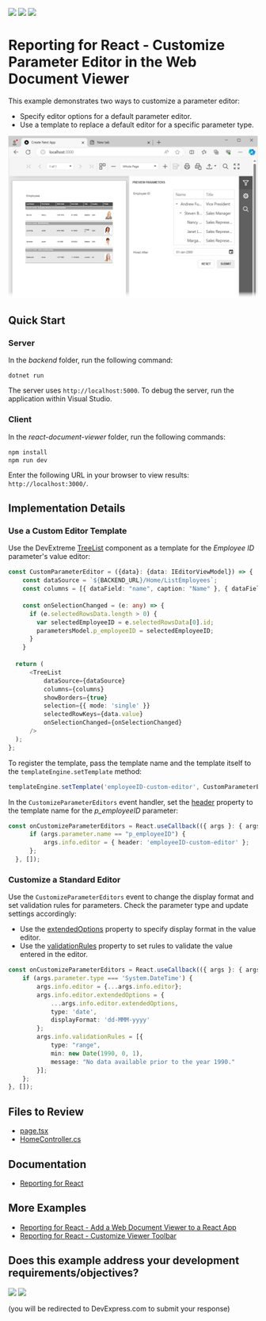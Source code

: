 <!-- default badges list -->
[![](https://img.shields.io/badge/Open_in_DevExpress_Support_Center-FF7200?style=flat-square&logo=DevExpress&logoColor=white)](https://supportcenter.devexpress.com/ticket/details/T1234782)
[![](https://img.shields.io/badge/📖_How_to_use_DevExpress_Examples-e9f6fc?style=flat-square)](https://docs.devexpress.com/GeneralInformation/403183)
[![](https://img.shields.io/badge/💬_Leave_Feedback-feecdd?style=flat-square)](#does-this-example-address-your-development-requirementsobjectives)
<!-- default badges end -->
# Reporting for React - Customize Parameter Editor in the Web Document Viewer

This example demonstrates two ways to customize a parameter editor:
- Specify editor options for a default parameter editor.
- Use a template to replace a default editor for a specific parameter type.

![Web Document Viewer - Parameter Panel](images/screenshot.png)

## Quick Start 

### Server

In the *backend* folder, run the following command:

```
dotnet run
```

The server uses `http://localhost:5000`. To debug the server, run the application within Visual Studio.

### Client

In the *react-document-viewer* folder, run the following commands:

```
npm install
npm run dev
```

Enter the following URL in your browser to view results: `http://localhost:3000/`. 

## Implementation Details

### Use a Custom Editor Template

Use the DevExtreme [TreeList](https://js.devexpress.com/React/Documentation/Guide/UI_Components/TreeList/Getting_Started_with_TreeList/) component as a template for the *Employee ID* parameter's value editor:

```ts
const CustomParameterEditor = ({data}: {data: IEditorViewModel}) => {
    const dataSource = `${BACKEND_URL}/Home/ListEmployees`;
    const columns = [{ dataField: "name", caption: "Name" }, { dataField: "title", caption: "Title" }];

    const onSelectionChanged = (e: any) => {
      if (e.selectedRowsData.length > 0) {
        var selectedEmployeeID = e.selectedRowsData[0].id;
        parametersModel.p_employeeID = selectedEmployeeID;
      }
    }

  return (
      <TreeList
          dataSource={dataSource}
          columns={columns}
          showBorders={true}
          selection={{ mode: 'single' }}
          selectedRowKeys={data.value}
          onSelectionChanged={onSelectionChanged}
      />
  );
};
```

To register the template, pass the template name and the template itself to the `templateEngine.setTemplate` method:

```ts
templateEngine.setTemplate('employeeID-custom-editor', CustomParameterEditor);
```

In the `CustomizeParameterEditors` event handler, set the [header](https://docs.devexpress.com/XtraReports/js-DevExpress.Analytics.Utils.IEditorInfo?p=netframework#js_devexpress_analytics_utils_ieditorinfo_header) property to the template name for the *p_employeeID* parameter:

```ts
const onCustomizeParameterEditors = React.useCallback(({ args }: { args: any }): void => {
      if (args.parameter.name == "p_employeeID") {
          args.info.editor = { header: 'employeeID-custom-editor' };
      };
  }, []);
```

### Customize a Standard Editor

Use the `CustomizeParameterEditors` event to change the display format and set validation rules for parameters. Check the parameter type and update settings accordingly:
- Use the [extendedOptions](https://docs.devexpress.com/XtraReports/js-DevExpress.Analytics.Utils.IEditorInfo?p=netframework#js_devexpress_analytics_utils_ieditorinfo_extendedoptions) property to specify display format in the value editor.
- Use the [validationRules](https://docs.devexpress.com/XtraReports/js-DevExpress.Analytics.Utils.ISerializationInfo?p=netframework#js_devexpress_analytics_utils_iserializationinfo_validationrules) property to set rules to validate the value entered in the editor.

```ts
const onCustomizeParameterEditors = React.useCallback(({ args }: { args: any }): void => {
    if (args.parameter.type === 'System.DateTime') {
        args.info.editor = {...args.info.editor};
        args.info.editor.extendedOptions = {
            ...args.info.editor.extendedOptions,
            type: 'date',
            displayFormat: 'dd-MMM-yyyy'
        };
        args.info.validationRules = [{
            type: "range",
            min: new Date(1990, 0, 1),
            message: "No data available prior to the year 1990."
        }];
    };
}, []);
```

## Files to Review

- [page.tsx](react-document-viewer/src/app/page.tsx)
- [HomeController.cs](backend/Controllers/HomeController.cs)

## Documentation

- [Reporting for React](https://docs.devexpress.com/XtraReports/119338)

## More Examples

- [Reporting for React - Add a Web Document Viewer to a React App](https://github.com/DevExpress-Examples/reporting-react-integrate-web-document-viewer)
- [Reporting for React - Customize Viewer Toolbar](https://github.com/DevExpress-Examples/reporting-react-customize-viewer-toolbar)
<!-- feedback -->
## Does this example address your development requirements/objectives?

[<img src="https://www.devexpress.com/support/examples/i/yes-button.svg"/>](https://www.devexpress.com/support/examples/survey.xml?utm_source=github&utm_campaign=reporting-react-customize-parameter-editor&~~~was_helpful=yes) [<img src="https://www.devexpress.com/support/examples/i/no-button.svg"/>](https://www.devexpress.com/support/examples/survey.xml?utm_source=github&utm_campaign=reporting-react-customize-parameter-editor&~~~was_helpful=no)

(you will be redirected to DevExpress.com to submit your response)
<!-- feedback end -->
